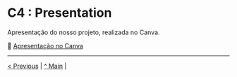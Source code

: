 # C4 : Presentation

Apresentação do nosso projeto, realizada no Canva.

🔗 [Apresentação no Canva](https://www.canva.com/design/DAGqvb2BsMw/-EY0lO9gF5z_OX138G_MVw/edit?utm_content=DAGqvb2BsMw&utm_campaign=designshare&utm_medium=link2&utm_source=sharebutton)

---  
[< Previous](capitulo_3.md) | [^ Main](https://github.com/inf2425tig04/trabalho_ti/edit/main/) |

